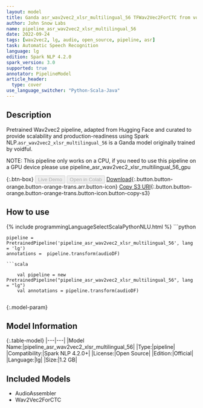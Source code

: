 ```yaml
---
layout: model
title: Ganda asr_wav2vec2_xlsr_multilingual_56 TFWav2Vec2ForCTC from voidful
author: John Snow Labs
name: pipeline_asr_wav2vec2_xlsr_multilingual_56
date: 2022-09-24
tags: [wav2vec2, lg, audio, open_source, pipeline, asr]
task: Automatic Speech Recognition
language: lg
edition: Spark NLP 4.2.0
spark_version: 3.0
supported: true
annotator: PipelineModel
article_header:
  type: cover
use_language_switcher: "Python-Scala-Java"
---
```


## Description

Pretrained Wav2vec2  pipeline, adapted from Hugging Face and curated to provide scalability and production-readiness using Spark NLP.`asr_wav2vec2_xlsr_multilingual_56` is a Ganda model originally trained by voidful.

NOTE: This pipeline only works on a CPU, if you need to use this pipeline on a GPU device please use pipeline_asr_wav2vec2_xlsr_multilingual_56_gpu

{:.btn-box}
<button class="button button-orange" disabled>Live Demo</button>
<button class="button button-orange" disabled>Open in Colab</button>
[Download](https://s3.amazonaws.com/auxdata.johnsnowlabs.com/public/models/pipeline_asr_wav2vec2_xlsr_multilingual_56_lg_4.2.0_3.0_1664035886266.zip){:.button.button-orange.button-orange-trans.arr.button-icon}
[Copy S3 URI](s3://auxdata.johnsnowlabs.com/public/models/pipeline_asr_wav2vec2_xlsr_multilingual_56_lg_4.2.0_3.0_1664035886266.zip){:.button.button-orange.button-orange-trans.button-icon.button-copy-s3}

## How to use



<div class="tabs-box" markdown="1">
{% include programmingLanguageSelectScalaPythonNLU.html %}
```python

    pipeline = PretrainedPipeline('pipeline_asr_wav2vec2_xlsr_multilingual_56', lang = 'lg')
    annotations =  pipeline.transform(audioDF)
    
```
```scala

    val pipeline = new PretrainedPipeline("pipeline_asr_wav2vec2_xlsr_multilingual_56", lang = "lg")
    val annotations = pipeline.transform(audioDF)
    
```
</div>

{:.model-param}
## Model Information

{:.table-model}
|---|---|
|Model Name:|pipeline_asr_wav2vec2_xlsr_multilingual_56|
|Type:|pipeline|
|Compatibility:|Spark NLP 4.2.0+|
|License:|Open Source|
|Edition:|Official|
|Language:|lg|
|Size:|1.2 GB|

## Included Models

- AudioAssembler
- Wav2Vec2ForCTC